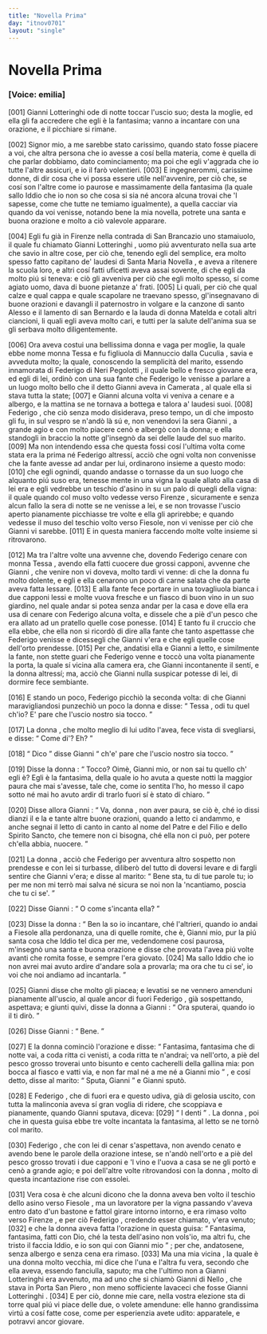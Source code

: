 ```yaml
---
title: "Novella Prima"
day: "itnov0701"
layout: "single"
---
```

<div id="nov0701" type="novella" who="emilia">
 <h1>
  Novella Prima
 </h1>
 <argument>
  <p>
   <h3>
    [Voice: emilia]
   </h3>
  </p>
  <p>
   <a name="p07010001">
    [001]
   </a>
   <name persref="giannilotteringhi" type="person">
    Gianni Lotteringhi
   </name>
   ode di notte toccar l'uscio suo; desta la moglie, ed ella gli fa accredere che egli &egrave; la fantasima; vanno a incantare con una orazione, e il picchiare si rimane.
  </p>
 </argument>
 <div3 type="commentary" who="emilia">
  <p>
   <a name="p07010002">
    [002]
   </a>
   Signor mio, a me sarebbe stato carissimo, quando stato fosse piacere a voi, che altra persona che io avesse a cos&iacute; bella materia, come &egrave; quella di che parlar dobbiamo, dato cominciamento; ma poi che egli v'aggrada che io tutte l'altre assicuri, e io il far&ograve; volentieri.
   <a name="p07010003">
    [003]
   </a>
   E ingegnerommi, carissime donne, di dir cosa che vi possa essere utile nell'avvenire, per ci&ograve; che, se cos&iacute; son l'altre come io paurose e massimamente della fantasima (la quale sallo Iddio che io non so che cosa si sia n&eacute; ancora alcuna trovai che 'l sapesse, come che tutte ne temiamo igualmente), a quella cacciar via quando da voi venisse, notando bene la mia novella, potrete una santa e buona orazione e molto a ci&ograve; valevole apparare.
  </p>
 </div3>
 <p>
  <a name="p07010004">
   [004]
  </a>
  Egli fu gi&agrave; in
  <name placeref="firenze" type="place">
   Firenze
  </name>
  nella
  <name placeref="contradabrancazio" type="place">
   contrada di San Brancazio
  </name>
  uno stamaiuolo, il quale fu chiamato
  <name persref="giannilotteringhi" type="person">
   Gianni Lotteringhi
  </name>
  , uomo pi&uacute; avventurato nella sua arte che savio in altre cose, per ci&ograve; che, tenendo egli del semplice, era molto spesso fatto capitano de' laudesi di
  <name placeref="smnovella" type="place">
   Santa Maria Novella
  </name>
  , e aveva a ritenere la scuola loro, e altri cos&iacute; fatti uficetti aveva assai sovente, di che egli da molto pi&uacute; si teneva: e ci&ograve; gli avveniva per ci&ograve; che egli molto spesso, s&iacute; come agiato uomo, dava di buone pietanze a' frati.
  <a name="p07010005">
   [005]
  </a>
  Li quali, per ci&ograve; che qual calze e qual cappa e quale scapolare ne traevano spesso, gl'insegnavano di buone orazioni e davangli il paternostro in volgare e la canzone di
  <name persref="santoalesso" type="person">
   santo Alesso
  </name>
  e il lamento di
  <name persref="santobernardo" type="person">
   san Bernardo
  </name>
  e la lauda di
  <name persref="mechtildemagdeburg" type="person">
   donna Matelda
  </name>
  e cotali altri ciancioni, li quali egli aveva molto cari, e tutti per la salute dell'anima sua se gli serbava molto diligentemente.
 </p>
 <p>
  <a name="p07010006">
   [006]
  </a>
  Ora aveva costui una bellissima donna e vaga per moglie, la quale ebbe nome
  <name persref="monnatessa" type="person">
   monna Tessa
  </name>
  e fu figliuola di
  <name persref="mannucciocuculia" type="person">
   Mannuccio dalla Cuculia
  </name>
  , savia e avveduta molto; la quale, conoscendo la semplicit&agrave; del marito, essendo innamorata di
  <name persref="federigoneripegolotti" type="person">
   Federigo di Neri Pegolotti
  </name>
  , il quale bello e fresco giovane era, ed egli di lei, ordin&ograve; con una sua fante che
  <name persref="federigoneripegolotti" type="person">
   Federigo
  </name>
  le venisse a parlare a un luogo molto bello che il detto
  <name persref="giannilotteringhi" type="person">
   Gianni
  </name>
  aveva in
  <name placeref="camerata" type="place">
   Camerata
  </name>
  , al quale ella si stava tutta la state;
  <a name="p07010007">
   [007]
  </a>
  e
  <name persref="giannilotteringhi" type="person">
   Gianni
  </name>
  alcuna volta vi veniva a cenare e a albergo, e la mattina se ne tornava a bottega e talora a' laudesi suoi.
  <a name="p07010008">
   [008]
  </a>
  <name persref="federigoneripegolotti" type="person">
   Federigo
  </name>
  , che ci&ograve; senza modo disiderava, preso tempo, un d&iacute; che imposto gli fu, in sul vespro se n'and&ograve; l&agrave; s&uacute; e, non venendovi la sera
  <name persref="giannilotteringhi" type="person">
   Gianni
  </name>
  , a grande agio e con molto piacere cen&ograve; e alberg&ograve; con la donna; e ella standogli in braccio la notte gl'insegn&ograve; da sei delle laude del suo marito.
  <a name="p07010009">
   [009]
  </a>
  Ma non intendendo essa che questa fossi cos&iacute; l'ultima volta come stata era la prima n&eacute;
  <name persref="federigoneripegolotti" type="person">
   Federigo
  </name>
  altress&iacute;, acci&ograve; che ogni volta non convenisse che la fante avesse ad andar per lui, ordinarono insieme a questo modo:
  <a name="p07010010">
   [010]
  </a>
  che egli ognind&iacute;, quando andasse o tornasse da un suo luogo che alquanto pi&uacute; suso era, tenesse mente in una vigna la quale allato alla casa di lei era e egli vedrebbe un teschio d'asino in su un palo di quegli della vigna: il quale quando col muso volto vedesse verso
  <name placeref="firenze" type="place">
   Firenze
  </name>
  , sicuramente e senza alcun fallo la sera di notte se ne venisse a lei, e se non trovasse l'uscio aperto pianamente picchiasse tre volte e ella gli aprirebbe; e quando vedesse il muso del teschio volto verso Fiesole, non vi venisse per ci&ograve; che
  <name persref="giannilotteringhi" type="person">
   Gianni
  </name>
  vi sarebbe.
  <a name="p07010011">
   [011]
  </a>
  E in questa maniera faccendo molte volte insieme si ritrovarono.
 </p>
 <p>
  <a name="p07010012">
   [012]
  </a>
  Ma tra l'altre volte una avvenne che, dovendo
  <name persref="federigoneripegolotti" type="person">
   Federigo
  </name>
  cenare con
  <name persref="monnatessa" type="person">
   monna Tessa
  </name>
  , avendo ella fatti cuocere due grossi capponi, avvenne che
  <name persref="giannilotteringhi" type="person">
   Gianni
  </name>
  , che venire non vi doveva, molto tardi vi venne: di che la donna fu molto dolente, e egli e ella cenarono un poco di carne salata che da parte aveva fatta lessare.
  <a name="p07010013">
   [013]
  </a>
  E alla fante fece portare in una tovagliuola bianca i due capponi lessi e molte vuova fresche e un fiasco di buon vino in un suo giardino, nel quale andar si potea senza andar per la casa e dove ella era usa di cenare con
  <name persref="federigoneripegolotti" type="person">
   Federigo
  </name>
  alcuna volta, e dissele che a pi&egrave; d'un pesco che era allato ad un pratello quelle cose ponesse.
  <a name="p07010014">
   [014]
  </a>
  E tanto fu il cruccio che ella ebbe, che ella non si ricord&ograve; di dire alla fante che tanto aspettasse che
  <name persref="federigoneripegolotti" type="person">
   Federigo
  </name>
  venisse e dicessegli che
  <name persref="giannilotteringhi" type="person">
   Gianni
  </name>
  v'era e che egli quelle cose dell'orto prendesse.
  <a name="p07010015">
   [015]
  </a>
  Per che, andatisi ella e
  <name persref="giannilotteringhi" type="person">
   Gianni
  </name>
  a letto, e similmente la fante, non stette guari che
  <name persref="federigoneripegolotti" type="person">
   Federigo
  </name>
  venne e tocc&ograve; una volta pianamente la porta, la quale s&iacute; vicina alla camera era, che
  <name persref="giannilotteringhi" type="person">
   Gianni
  </name>
  incontanente il sent&iacute;, e la donna altress&iacute;; ma, acci&ograve; che
  <name persref="giannilotteringhi" type="person">
   Gianni
  </name>
  nulla suspicar potesse di lei, di dormire fece sembiante.
 </p>
 <p>
  <a name="p07010016">
   [016]
  </a>
  E stando un poco,
  <name persref="federigoneripegolotti" type="person">
   Federigo
  </name>
  picchi&ograve; la seconda volta: di che
  <name persref="giannilotteringhi" type="person">
   Gianni
  </name>
  maravigliandosi punzechi&ograve; un poco la donna e disse:
  <q direct="unspecified" who="giannilotteringhi">
   <name persref="monnatessa" type="person">
    Tessa
   </name>
   , odi tu quel ch'io? E' pare che l'uscio nostro sia tocco.
  </q>
 </p>
 <p>
  <a name="p07010017">
   [017]
  </a>
  <name persref="monnatessa" type="person">
   La donna
  </name>
  , che molto meglio di lui udito l'avea, fece vista di svegliarsi, e disse:
  <q direct="unspecified" who="monnatessa">
   Come di'? Eh?
  </q>
 </p>
 <p>
  <a name="p07010018">
   [018]
  </a>
  <q direct="unspecified" who="giannilotteringhi">
   Dico
  </q>
  disse
  <name persref="giannilotteringhi" type="person">
   Gianni
  </name>
  <q direct="unspecified">
   ch'e' pare che l'uscio nostro sia tocco.
  </q>
 </p>
 <p>
  <a name="p07010019">
   [019]
  </a>
  Disse
  <name persref="monnatessa" type="person">
   la donna
  </name>
  :
  <q direct="unspecified" who="monnatessa">
   Tocco? Oim&egrave;,
   <name persref="giannilotteringhi" type="person">
    Gianni
   </name>
   mio, or non sai tu quello ch'
   <name persref="federigoneripegolotti" type="person">
    egli
   </name>
   &egrave;? Egli &egrave; la fantasima, della quale io ho avuta a queste notti la maggior paura che mai s'avesse, tale che, come io sentita l'ho, ho messo il capo sotto n&eacute; mai ho avuto ardir di trarlo fuori s&iacute; &egrave; stato d&iacute; chiaro.
  </q>
 </p>
 <p>
  <a name="p07010020">
   [020]
  </a>
  Disse allora
  <name persref="giannilotteringhi" type="person">
   Gianni
  </name>
  :
  <q direct="unspecified" who="giannilotteringhi">
   Va,
   <name persref="monnatessa" type="person">
    donna
   </name>
   , non aver paura, se ci&ograve; &egrave;, ch&eacute; io dissi dianzi il
   <title type="prayer">
    Te lucis
   </title>
   e la
   <title type="prayer">
    'Ntemerata
   </title>
   e tante altre buone orazioni, quando a letto ci andammo, e anche segnai il letto di canto in canto al nome del Patre e del Filio e dello Spirito Sancto, che temere non ci bisogna, ch&eacute; ella non ci pu&ograve;, per potere ch'ella abbia, nuocere.
  </q>
 </p>
 <p>
  <a name="p07010021">
   [021]
  </a>
  <name persref="monnatessa" type="person">
   La donna
  </name>
  , acci&ograve; che
  <name persref="federigoneripegolotti" type="person">
   Federigo
  </name>
  per avventura altro sospetto non prendesse e con lei si turbasse, diliber&ograve; del tutto di doversi levare e di fargli sentire che
  <name persref="giannilotteringhi" type="person">
   Gianni
  </name>
  v'era; e disse al marito:
  <q direct="unspecified" who="monnatessa">
   Bene sta, tu d&iacute; tue parole tu; io per me non mi terr&ograve; mai salva n&eacute; sicura se noi non la 'ncantiamo, poscia che tu ci se'.
  </q>
 </p>
 <p>
  <a name="p07010022">
   [022]
  </a>
  Disse
  <name persref="giannilotteringhi" type="person">
   Gianni
  </name>
  :
  <q direct="unspecified" who="giannilotteringhi">
   O come s'incanta ella?
  </q>
 </p>
 <p>
  <a name="p07010023">
   [023]
  </a>
  Disse
  <name persref="monnatessa" type="person">
   la donna
  </name>
  :
  <q direct="unspecified" who="monnatessa">
   Ben la so io incantare, ch&eacute; l'altrieri, quando io andai a
   <name placeref="fiesole" type="place">
    Fiesole
   </name>
   alla perdonanza, una di quelle romite, che &egrave;,
   <name persref="giannilotteringhi" type="person">
    Gianni
   </name>
   mio, pur la pi&uacute; santa cosa che Iddio tel dica per me, vedendomene cos&iacute; paurosa, m'insegn&ograve; una santa e buona orazione e disse che provata l'avea pi&uacute; volte avanti che romita fosse, e sempre l'era giovato.
   <a name="p07010024">
    [024]
   </a>
   Ma sallo Iddio che io non avrei mai avuto ardire d'andare sola a provarla; ma ora che tu ci se', io voi che noi andiamo ad incantarla.
  </q>
 </p>
 <p>
  <a name="p07010025">
   [025]
  </a>
  <name persref="giannilotteringhi" type="person">
   Gianni
  </name>
  disse che molto gli piacea; e levatisi se ne vennero amenduni pianamente all'uscio, al quale ancor di fuori
  <name persref="federigoneripegolotti" type="person">
   Federigo
  </name>
  , gi&agrave; sospettando, aspettava; e giunti quivi, disse la donna a
  <name persref="giannilotteringhi" type="person">
   Gianni
  </name>
  :
  <q direct="unspecified" who="monnatessa">
   Ora sputerai, quando io il ti dir&ograve;.
  </q>
 </p>
 <p>
  <a name="p07010026">
   [026]
  </a>
  Disse
  <name persref="giannilotteringhi" type="person">
   Gianni
  </name>
  :
  <q direct="unspecified" who="giannilotteringhi">
   Bene.
  </q>
 </p>
 <p>
  <a name="p07010027">
   [027]
  </a>
  E
  <name persref="monnatessa" type="person">
   la donna
  </name>
  cominci&ograve; l'orazione e disse:
  <q direct="unspecified" type="prayer" who="monnatessa">
   Fantasima, fantasima che di notte vai, a coda ritta ci venisti, a coda ritta te n'andrai; va nell'orto, a pi&egrave; del pesco grosso troverai unto bisunto e cento cacherelli della gallina mia: pon bocca al fiasco e vatti via, e non far mal n&eacute; a me n&eacute; a
   <name persref="giannilotteringhi" type="person">
    Gianni
   </name>
   mio
  </q>
  , e cos&iacute; detto, disse al marito:
  <q direct="unspecified">
   Sputa,
   <name persref="giannilotteringhi" type="person">
    Gianni
   </name>
  </q>
  e
  <name persref="giannilotteringhi" type="person">
   Gianni
  </name>
  sput&ograve;.
 </p>
 <p>
  <a name="p07010028">
   [028]
  </a>
  E
  <name persref="federigoneripegolotti" type="person">
   Federigo
  </name>
  , che di fuori era e questo udiva, gi&agrave; di gelosia uscito, con tutta la malinconia aveva s&iacute; gran voglia di ridere, che scoppiava e pianamente, quando
  <name persref="giannilotteringhi" type="person">
   Gianni
  </name>
  sputava, diceva:
  <a name="p07010029">
   [029]
  </a>
  <q direct="unspecified" who="federigoneripegolotti">
   I denti
  </q>
  .
  <name persref="monnatessa" type="person">
   La donna
  </name>
  , poi che in questa guisa ebbe tre volte incantata la fantasima, al letto se ne torn&ograve; col marito.
 </p>
 <p>
  <a name="p07010030">
   [030]
  </a>
  <name persref="federigoneripegolotti" type="person">
   Federigo
  </name>
  , che con lei di cenar s'aspettava, non avendo cenato e avendo bene le parole della orazione intese, se n'and&ograve; nell'orto e a pi&egrave; del pesco grosso trovati i due capponi e 'l vino e l'uova a casa se ne gli port&ograve; e cen&ograve; a grande agio; e poi dell'altre volte ritrovandosi con
  <name persref="monnatessa" type="person">
   la donna
  </name>
  , molto di questa incantazione rise con essolei.
 </p>
 <p>
  <a name="p07010031">
   [031]
  </a>
  Vera cosa &egrave; che alcuni dicono che
  <name persref="monnatessa" type="person">
   la donna
  </name>
  aveva ben volto il teschio dello asino verso
  <name placeref="fiesole" type="place">
   Fiesole
  </name>
  , ma un lavoratore per la vigna passando v'aveva entro dato d'un bastone e fattol girare intorno intorno, e era rimaso volto verso
  <name placeref="firenze" type="place">
   Firenze
  </name>
  , e per ci&ograve;
  <name persref="federigoneripegolotti" type="person">
   Federigo
  </name>
  , credendo esser chiamato, v'era venuto;
  <a name="p07010032">
   [032]
  </a>
  e che la donna aveva fatta l'orazione in questa guisa:
  <q direct="unspecified" type="prayer" who="monnatessa">
   Fantasima, fantasima, fatti con Dio, ch&eacute; la testa dell'asino non vols'io, ma altri fu, che tristo il faccia Iddio, e io son qui con
   <name persref="giannilotteringhi" type="person">
    Gianni
   </name>
   mio
  </q>
  ; per che, andatosene, senza albergo e senza cena era rimaso.
  <a name="p07010033">
   [033]
  </a>
  Ma una mia
  <name persref="vicina-0701" type="person">
   vicina
  </name>
  , la quale &egrave; una donna molto vecchia, mi dice che l'una e l'altra fu vera, secondo che ella aveva, essendo fanciulla, saputo; ma che l'ultimo non a
  <name persref="giannilotteringhi" type="person">
   Gianni Lotteringhi
  </name>
  era avvenuto, ma ad uno che si chiam&ograve;
  <name persref="gianninello" type="person">
   Gianni di Nello
  </name>
  , che stava in
  <name placeref="portapiero" type="place">
   Porta San Piero
  </name>
  , non meno sofficiente lavaceci che fosse
  <name persref="giannilotteringhi" type="person">
   Gianni Lotteringhi
  </name>
  .
  <a name="p07010034">
   [034]
  </a>
  <seg type="commentary">
   E per ci&ograve;, donne mie care, nella vostra elezione sta di torre qual pi&uacute; vi piace delle due, o volete amendune: elle hanno grandissima virt&uacute; a cos&iacute; fatte cose, come per esperienzia avete udito: apparatele, e potravvi ancor giovare.
  </seg>
 </p>
</div>
